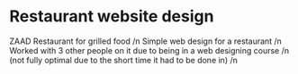 # Restaurant website design
 ZAAD Restaurant for grilled food /n
 Simple web design for a restaurant /n
 Worked with 3 other people on it due to being in a web designing course /n
 (not fully optimal due to the short time it had to be done in) /n
